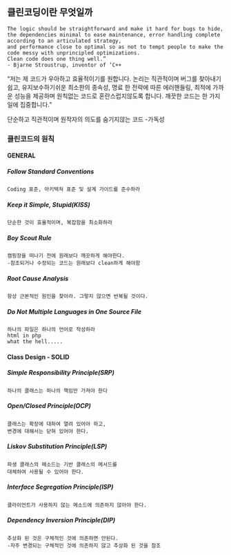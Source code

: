 ## 클린코딩이란 무엇일까

```“I like my code to be elegant and efficient.
The logic should be straightforward and make it hard for bugs to hide,
the dependencies minimal to ease maintenance, error handling complete according to an articulated strategy,
and performance close to optimal so as not to tempt people to make the code messy with unprincipled optimizations.
Clean code does one thing well.”
- Bjarne Stroustrup, inventor of ‘C++
```

“저는 제 코드가 우아하고 효율적이기를 원합니다. 논리는 직관적이며 버그를 찾아내기 쉽고, 유지보수하기쉬운 최소한의 종속성,
명료 한 전략에 따른 에러핸들링, 최적에 가까운 성능을 제공하며 원칙없는 코드로 혼란스럽지않도록 합니다. 깨끗한 코드는 한 가지 일에 집중합니다.”

단순하고 직관적이며 원작자의 의도를 숨기지않는 코드 -가독성

### 클린코드의 원칙

#### GENERAL

##### Follow Standard Conventions

```
Coding 표준, 아키텍쳐 표준 및 설계 가이드를 준수하라
```

##### Keep it Simple, Stupid(KISS)

```
단순한 것이 효율적이며, 복잡함을 최소화하라
```

##### Boy Scout Rule

```
캠핑장을 떠나기 전에 원래보다 깨끗하게 해야한다.
-참조되거나 수정되는 코드는 원래보다 clean하게 해야함
```

##### Root Cause Analysis

```
항상 근본적인 원인을 찾아라. 그렇지 않으면 반복될 것이다.
```

##### Do Not Multiple Languages in One Source File

```
하나의 파일은 하나의 언어로 작성하라
html in php
what the hell.....
```

#### Class Design - SOLID

##### Simple Responsibility Principle(SRP)

```
하나의 클래스는 하나의 책임만 가져야 한다
```

##### Open/Closed Principle(OCP)

```
클래스는 확장에 대하여 열려 있어야 하고,
변경에 대해서는 닫혀 있어야 한다.
```

##### Liskov Substitution Principle(LSP)

```
파생 클래스의 메소드는 기반 클래스의 메서드를
대체하여 사용될 수 있어야 한다.
```

##### Interface Segregation Principle(ISP)

```
클라이언트가 사용하지 않는 메소드에 의존하지 않아야 한다.
```

##### Dependency Inversion Principle(DIP)

```
추상화 된 것은 구체적인 것에 의존하면 안된다.
-자주 변경되는 구체적인 것에 의존하지 않고 추상화 된 것을 참조
```
